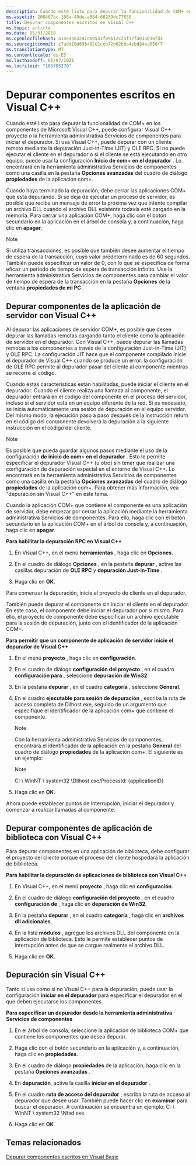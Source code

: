 ```yaml
---
description: Cuando esté listo para depurar la funcionalidad de COM+ en los componentes de Microsoft Visual C++, puede configurar Visual C++ proyecto o la herramienta administrativa Servicios de componentes para iniciar el depurador.
ms.assetid: 206467ac-108a-49de-a884-66959dc77650
title: Depurar componentes escritos en Visual C++
ms.topic: article
ms.date: 05/31/2018
ms.openlocfilehash: a14e4b6324cc69531f09612c2af37fa03a036fd4
ms.sourcegitcommit: c7add10d695482e1ceb72d62b8a4ebd84ea050f7
ms.translationtype: MT
ms.contentlocale: es-ES
ms.lasthandoff: 01/07/2021
ms.locfileid: "105705270"
---
```

# <a name="debugging-components-written-in-visual-c"></a>Depurar componentes escritos en Visual C++

Cuando esté listo para depurar la funcionalidad de COM+ en los componentes de Microsoft Visual C++, puede configurar Visual C++ proyecto o la herramienta administrativa Servicios de componentes para iniciar el depurador. Si usa Visual C++, puede depurar con un cliente remoto mediante la depuración Just-in-Time (JIT) y OLE RPC. Si no puede ejecutar el cliente en el depurador o si el cliente se está ejecutando en otro equipo, puede usar la configuración **Inicio de com+ en el depurador** . Lo encontrará en la herramienta administrativa Servicios de componentes como una casilla en la pestaña **Opciones avanzadas** del cuadro de diálogo **propiedades** de la aplicación com+.

Cuando haya terminado la depuración, debe cerrar las aplicaciones COM+ que está depurando. Si se deja de ejecutar un proceso de servidor, es posible que reciba un mensaje de error la próxima vez que intente compilar un archivo DLL cuando el archivo DLL existente todavía esté cargado en la memoria. Para cerrar una aplicación COM+, haga clic con el botón secundario en la aplicación en el árbol de consola y, a continuación, haga clic en **apagar**.

> [!Note]  
> Si utiliza transacciones, es posible que también desee aumentar el tiempo de espera de la transacción, cuyo valor predeterminado es de 60 segundos. También puede especificar un valor de 0, con lo que se especifica de forma eficaz un período de tiempo de espera de transacción infinito. Use la herramienta administrativa Servicios de componentes para cambiar el valor de tiempo de espera de la transacción en la pestaña **Opciones** de la ventana **propiedades de mi PC** .

 

## <a name="debugging-server-application-components-with-visual-c"></a>Depurar componentes de la aplicación de servidor con Visual C++

Al depurar las aplicaciones de servidor COM+, es posible que desee depurar las llamadas remotas cargando tanto el cliente como la aplicación de servidor en el depurador. Con Visual C++, puede depurar las llamadas remotas a los componentes a través de la configuración Just-in-Time (JIT) y OLE RPC. La configuración JIT hace que el componente compilado inicie el depurador de Visual C++ cuando se produce un error. la configuración de OLE RPC permite al depurador pasar del cliente al componente mientras se recorre el código.

Cuando estas características están habilitadas, puede iniciar el cliente en el depurador. Cuando el cliente realiza una llamada al componente, el depurador entrará en el código del componente en el proceso del servidor, incluso si el servidor está en un equipo diferente de la red. Si es necesario, se inicia automáticamente una sesión de depuración en el equipo servidor. Del mismo modo, la ejecución paso a paso después de la instrucción return en el código del componente devolverá la depuración a la siguiente instrucción en el código del cliente.

> [!Note]  
> Es posible que pueda guardar algunos pasos mediante el uso de la configuración **de inicio de com+ en el depurador** . Esto le permite especificar el depurador Visual C++ (u otro) sin tener que realizar una configuración de depuración especial en el entorno de Visual C++. Lo encontrará en la herramienta administrativa Servicios de componentes como una casilla en la pestaña **Opciones avanzadas** del cuadro de diálogo **propiedades** de la aplicación com+. Para obtener más información, vea "depuración sin Visual C++" en este tema.

 

Cuando la aplicación COM+ que contiene el componente es una aplicación de servidor, debe empezar por cerrar la aplicación mediante la herramienta administrativa Servicios de componentes. Para ello, haga clic con el botón secundario en la aplicación COM+ en el árbol de consola y, a continuación, haga clic en **apagar**.

**Para habilitar la depuración RPC en Visual C++**

1.  En Visual C++, en el menú **herramientas** , haga clic en **Opciones**.

2.  En el cuadro de diálogo **Opciones** , en la pestaña **depurar** , active las casillas depuración de **OLE RPC** y **depuración Just-in-Time** .

3.  Haga clic en **OK**.

Para comenzar la depuración, inicie el proyecto de cliente en el depurador.

También puede depurar el componente sin iniciar el cliente en el depurador. En este caso, el componente debe iniciar el depurador por sí mismo. Para ello, el proyecto de componente debe especificar un archivo ejecutable para la sesión de depuración, junto con el identificador de la aplicación COM+.

**Para permitir que un componente de aplicación de servidor inicie el depurador de Visual C++**

1.  En el menú **proyecto** , haga clic en **configuración**.

2.  En el cuadro de diálogo **configuración del proyecto** , en el cuadro **configuración para** , seleccione **depuración de Win32**.

3.  En la pestaña **depurar** , en el cuadro **categoría** , seleccione **General**.

4.  En el cuadro **ejecutable para sesión de depuración** , escriba la ruta de acceso completa de Dllhost.exe, seguido de un argumento que especifique el identificador de la aplicación com+ que contiene el componente.

    > [!Note]  
    > Con la herramienta administrativa Servicios de componentes, encontrará el identificador de la aplicación en la pestaña **General** del cuadro de diálogo **propiedades** de la aplicación com+. El siguiente es un ejemplo:

     

    > [!Note]  
    > C: \\ WinNT \\ system32 \\Dllhost.exe/ProcessId: {applicationID}

     

5.  Haga clic en **OK**.

Ahora puede establecer puntos de interrupción, iniciar el depurador y comenzar a realizar llamadas al componente.

## <a name="debugging-library-application-components-with-visual-c"></a>Depurar componentes de aplicación de biblioteca con Visual C++

Para depurar componentes en una aplicación de biblioteca, debe configurar el proyecto del cliente porque el proceso del cliente hospedará la aplicación de biblioteca.

**Para habilitar la depuración de aplicaciones de biblioteca con Visual C++**

1.  En Visual C++, en el menú **proyecto** , haga clic en **configuración**.

2.  En el cuadro de diálogo **configuración del proyecto** , en el cuadro **configuración de** , haga clic en **depuración de Win32**.

3.  En la pestaña **depurar** , en el cuadro **categoría** , haga clic en **archivos dll adicionales**.

4.  En la lista **módulos** , agregue los archivos DLL del componente en la aplicación de biblioteca. Esto le permite establecer puntos de interrupción antes de que se cargue realmente el archivo DLL.

5.  Haga clic en **OK**.

## <a name="debugging-without-visual-c"></a>Depuración sin Visual C++

Tanto si usa como si no Visual C++ para la depuración, puede usar la configuración **iniciar en el depurador** para especificar el depurador en el que deben ejecutarse los componentes.

**Para especificar un depurador desde la herramienta administrativa Servicios de componentes**

1.  En el árbol de consola, seleccione la aplicación de biblioteca COM+ que contiene los componentes que desea depurar.

2.  Haga clic con el botón secundario en la aplicación y, a continuación, haga clic en **propiedades**.

3.  En el cuadro de diálogo **propiedades** de la aplicación, haga clic en la pestaña **Opciones avanzadas** .

4.  En **depuración**, active la casilla **iniciar en el depurador** .

5.  En el cuadro **ruta de acceso del depurador** , escriba la ruta de acceso al depurador que desee usar. También puede hacer clic en **examinar** para buscar el depurador. A continuación se encuentra un ejemplo: C: \\ WinNT \\ system32 \\Ntsd.exe.

6.  Haga clic en **OK**.

## <a name="related-topics"></a>Temas relacionados

<dl> <dt>

[Depurar componentes escritos en Visual Basic](debugging-components-written-in-visual-basic.md)
</dt> </dl>

 

 



